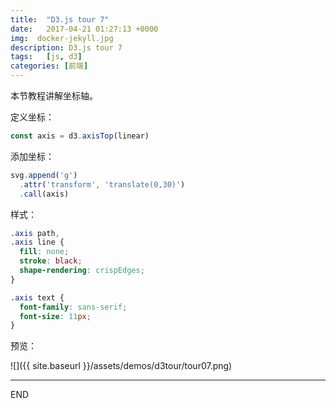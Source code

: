 ```yaml
---
title:  "D3.js tour 7"
date:   2017-04-21 01:27:13 +0000
img:  docker-jekyll.jpg
description: D3.js tour 7
tags:   [js, d3]
categories: [前端]
---
```

本节教程讲解坐标轴。

定义坐标：

```js
const axis = d3.axisTop(linear)
```

添加坐标：

```js
svg.append('g')
  .attr('transform', 'translate(0,30)')
  .call(axis)
```

样式：

```css
.axis path,
.axis line {
  fill: none;
  stroke: black;
  shape-rendering: crispEdges;
}

.axis text {
  font-family: sans-serif;
  font-size: 11px;
}
```

预览：

![]({{ site.baseurl }}/assets/demos/d3tour/tour07.png)

---
END